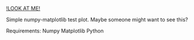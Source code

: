 [!LOOK AT ME!](https://github.com/Nixonite/Numpy-Matplotlib-Test-Plot/blob/master/plot.png)

Simple numpy-matplotlib test plot. Maybe someone might want to see this?

Requirements: 
Numpy 
Matplotlib 
Python